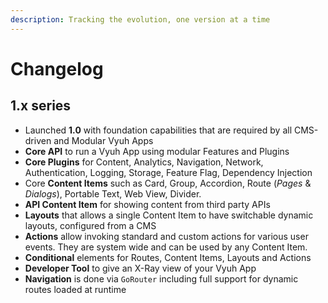 ```yaml
---
description: Tracking the evolution, one version at a time
---
```


# Changelog

## 1.x series

* Launched **1.0** with foundation capabilities that are required by all CMS-driven and Modular Vyuh Apps
* **Core API** to run a Vyuh App using modular Features and Plugins
* **Core Plugins** for Content, Analytics, Navigation, Network, Authentication, Logging, Storage, Feature Flag, Dependency Injection
* Core **Content Items** such as Card, Group, Accordion, Route (_Pages_ & _Dialogs_), Portable Text, Web View, Divider.
* **API Content Item** for showing content from third party APIs
* **Layouts** that allows a single Content Item to have switchable dynamic layouts, configured from a CMS
* **Actions** allow invoking standard and custom actions for various user events. They are system wide and can be used by any Content Item.
* **Conditional** elements for Routes, Content Items, Layouts and Actions
* **Developer Tool** to give an X-Ray view of your Vyuh App
* **Navigation** is done via  `GoRouter` including full support for dynamic routes loaded at runtime
